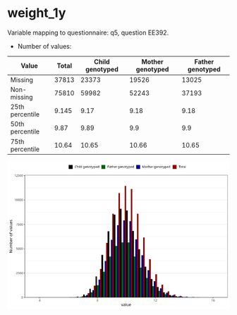 # weight_1y
Variable mapping to questionnaire: q5, question EE392.
- Number of values:

| Value | Total | Child genotyped | Mother genotyped | Father genotyped |
| ----- | ----- | --------------- | ---------------- | ---------------- |
| Missing | 37813 | 23373 | 19526 | 13025 |
| Non-missing | 75810 | 59982 | 52243 | 37193 |
| 25th percentile | 9.145 | 9.17 | 9.18 | 9.18 |
| 50th percentile | 9.87 | 9.89 | 9.9 | 9.9 |
| 75th percentile | 10.64 | 10.65 | 10.66 | 10.65 |



![](weight_1y_n.png)



